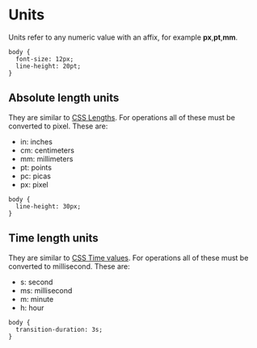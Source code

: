 # Units
Units refer to any numeric value with an affix, for example **px**,**pt**,**mm**.

```
body {
  font-size: 12px;
  line-height: 20pt;
}
```

## Absolute length units
They are similar to [CSS Lengths](http://www.w3.org/TR/css3-values/#absolute-lengths). For operations all of these must be converted to pixel. These are:
  * in: inches
  * cm: centimeters
  * mm: millimeters
  * pt: points
  * pc: picas
  * px: pixel

```
body {
  line-height: 30px;
}
```

## Time length units
They are similar to [CSS Time values](http://www.w3.org/TR/css3-values/#time-value). For operations all of these must be converted to millisecond. These are:
  * s: second
  * ms: millisecond
  * m: minute
  * h: hour

```
body {
  transition-duration: 3s;
}
```
